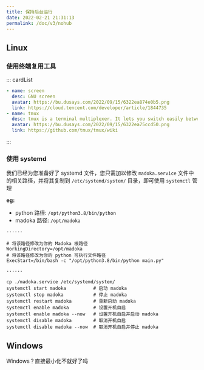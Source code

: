 ```yaml
---
title: 保持后台运行
date: 2022-02-21 21:31:13
permalink: /doc/v3/nohub
---
```


## Linux

### 使用终端复用工具

::: cardList
```yaml
- name: screen
  desc: GNU screen
  avatar: https://bu.dusays.com/2022/09/15/6322ea874e0b5.png
  link: https://cloud.tencent.com/developer/article/1844735
- name: tmux
  desc: tmux is a terminal multiplexer. It lets you switch easily between several programs in one terminal, detach them (they keep running in the background) and reattach them to a different terminal.
  avatar: https://bu.dusays.com/2022/09/15/6322ea75ccd50.png
  link: https://github.com/tmux/tmux/wiki
```
:::

### 使用 systemd

我们已经为您准备好了 systemd 文件，您只需加以修改 `madoka.service` 文件中的相关路径，并将其复制到 `/etc/systemd/system/` 目录，即可使用 `systemctl` 管理

**eg:**

- python 路径: `/opt/python3.8/bin/python`
- madoka 路径: `/opt/madoka`

``` systemd
······

# 将该路径修改为你的 Madoka 根路径
WorkingDirectory=/opt/madoka
# 将该路径修改为你的 python 可执行文件路径
ExecStart=/bin/bash -c "/opt/python3.8/bin/python main.py"

······
```

```shell
cp ./madoka.service /etc/systemd/system/
systemctl start madoka          # 启动 madoka
systemctl stop madoka           # 停止 madoka
systemctl restart madoka        # 重新启动 madoka
systemctl enable madoka         # 设置开机自启
systemctl enable madoka --now   # 设置开机自启并启动 madoka
systemctl disable madoka        # 取消开机自启
systemctl disable madoka --now  # 取消开机自启并停止 madoka
```

## Windows

Windows？直接最小化不就好了吗
